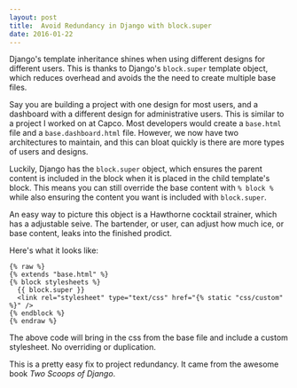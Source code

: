 ```yaml
---
layout: post
title:  Avoid Redundancy in Django with block.super
date: 2016-01-22
---
```


Django's template inheritance shines when using different designs for different users. This is thanks to Django's `block.super` template object, which reduces overhead and avoids the the need to create multiple base files.

Say you are building a project with one design for most users, and a dashboard with a different design for administrative users. This is similar to a project I worked on at Capco. Most developers would create a `base.html` file and a `base.dashboard.html` file. However, we now have two architectures to maintain, and this can bloat quickly is there are more types of users and designs.

Luckily, Django has the `block.super` object, which ensures the parent content is included in the block when it is placed in the child template's block. This means you can still override the base content with `% block %` while also ensuring the content you want is included with ` block.super `.

An easy way to picture this object is a Hawthorne cocktail strainer, which has a adjustable seive. The bartender, or user, can adjust how much ice, or base content, leaks into the finished prodict.

Here's what it looks like:

    {% raw %}
    {% extends "base.html" %}
    {% block stylesheets %}
      {{ block.super }}
      <link rel="stylesheet" type="text/css" href="{% static "css/custom" %}" />
    {% endblock %}
    {% endraw %}

The above code will bring in the css from the base file and include a custom stylesheet. No overriding or duplication.

This is a pretty easy fix to project redundancy. It came from the awesome book *Two Scoops of Django*.

